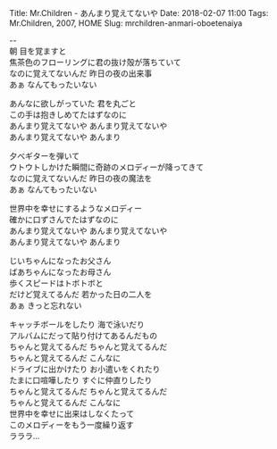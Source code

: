 Title: Mr.Children - あんまり覚えてないや
Date: 2018-02-07 11:00
Tags: Mr.Children, 2007, HOME
Slug: mrchildren-anmari-oboetenaiya


--  
朝 目を覚ますと  
焦茶色のフローリングに君の抜け殻が落ちていて  
なのに覚えてないんだ 昨日の夜の出来事  
あぁ なんてもったいない  
  
あんなに欲しがっていた 君を丸ごと  
この手は抱きしめてたはずなのに  
あんまり覚えてないや あんまり覚えてないや  
あんまり覚えてないや あんまり  
  
夕べギターを弾いて  
ウトウトしかけた瞬間に奇跡のメロディーが降ってきて  
なのに覚えてないんだ 昨日の夜の魔法を  
あぁ なんてもったいない  
  
世界中を幸せにするようなメロディー  
確かに口ずさんでたはずなのに  
あんまり覚えてないや あんまり覚えてないや  
あんまり覚えてないや あんまり  
  
じいちゃんになったお父さん  
ばあちゃんになったお母さん  
歩くスピードはトボトボと  
だけど覚えてるんだ 若かった日の二人を  
あぁ きっと忘れない  
  
キャッチボールをしたり 海で泳いだり  
アルバムにだって貼り付けてあるんだもの  
ちゃんと覚えてるんだ ちゃんと覚えてるんだ  
ちゃんと覚えてるんだ こんなに  
ドライブに出かけたり お小遣いをくれたり  
たまに口喧嘩したり すぐに仲直りしたり  
ちゃんと覚えてるんだ ちゃんと覚えてるんだ  
ちゃんと覚えてるんだ こんなに  
世界中を幸せに出来はしなくたって  
このメロディーをもう一度繰り返す  
ラララ…
